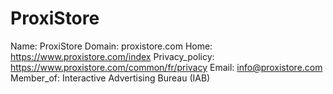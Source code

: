 
# ProxiStore

Name: ProxiStore
Domain: proxistore.com
Home: https://www.proxistore.com/index
Privacy_policy: https://www.proxistore.com/common/fr/privacy
Email: info@proxistore.com
Member_of: Interactive Advertising Bureau (IAB)
